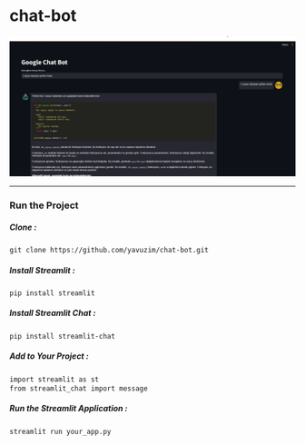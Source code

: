 # chat-bot

<img src="screen.png" />

<hr/>

<h3>Run the Project</h3>

<h5>Clone : </h5>

```
git clone https://github.com/yavuzim/chat-bot.git
```

<h5>Install Streamlit :</h5>

```
pip install streamlit
```

<h5>Install Streamlit Chat : </h5>

```
pip install streamlit-chat
```

<h5>Add to Your Project : </h5>

```
import streamlit as st
from streamlit_chat import message
```

<h5>Run the Streamlit Application : </h5>

```
streamlit run your_app.py
```
